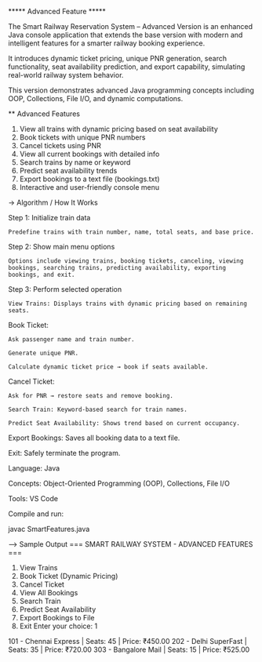***** Advanced Feature *****

The Smart Railway Reservation System – Advanced Version is an enhanced Java console application that extends the base version with modern and intelligent features for a smarter railway booking experience.

It introduces dynamic ticket pricing, unique PNR generation, search functionality, seat availability prediction, and export capability, simulating real-world railway system behavior.

This version demonstrates advanced Java programming concepts including OOP, Collections, File I/O, and dynamic computations.

** Advanced Features

1. View all trains with dynamic pricing based on seat availability
2. Book tickets with unique PNR numbers
3. Cancel tickets using PNR
4. View all current bookings with detailed info
5. Search trains by name or keyword
6. Predict seat availability trends
7. Export bookings to a text file (bookings.txt)
8. Interactive and user-friendly console menu

-> Algorithm / How It Works

Step 1: Initialize train data

    Predefine trains with train number, name, total seats, and base price.

Step 2: Show main menu options

    Options include viewing trains, booking tickets, canceling, viewing bookings, searching trains, predicting availability, exporting bookings, and exit.

Step 3: Perform selected operation

    View Trains: Displays trains with dynamic pricing based on remaining seats.

Book Ticket:

    Ask passenger name and train number.

    Generate unique PNR.

    Calculate dynamic ticket price → book if seats available.

Cancel Ticket:

    Ask for PNR → restore seats and remove booking.

    Search Train: Keyword-based search for train names.

    Predict Seat Availability: Shows trend based on current occupancy.

Export Bookings: Saves all booking data to a text file.

Exit: Safely terminate the program.


Language: Java

Concepts: Object-Oriented Programming (OOP), Collections, File I/O

Tools:  VS Code

Compile and run:

javac SmartFeatures.java



--> Sample Output
=== SMART RAILWAY SYSTEM - ADVANCED FEATURES ===
1. View Trains
2. Book Ticket (Dynamic Pricing)
3. Cancel Ticket
4. View All Bookings
5. Search Train
6. Predict Seat Availability
7. Export Bookings to File
8. Exit
Enter your choice: 1

101 - Chennai Express | Seats: 45 | Price: ₹450.00
202 - Delhi SuperFast | Seats: 35 | Price: ₹720.00
303 - Bangalore Mail  | Seats: 15 | Price: ₹525.00